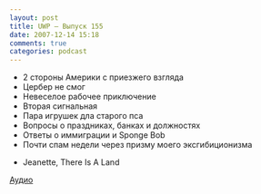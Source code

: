 ```yaml
---
layout: post
title: UWP – Выпуск 155
date: 2007-12-14 15:18
comments: true
categories: podcast
---
```


- 2 стороны Америки с приезжего взгляда
- Цербер не смог
- Невеселое рабочее приключение
- Вторая сигнальная
- Пара игрушек дла старого пса
- Вопросы о праздниках, банках и должностях
- Ответы о иммиграции и Sponge Bob
- Почти спам недели через призму моего эксгибиционизма


* Jeanette, There Is A Land

[Аудио](https://podcast.umputun.com/media/ump_podcast155.mp3)
<audio src="https://podcast.umputun.com/media/ump_podcast155.mp3" preload="none">